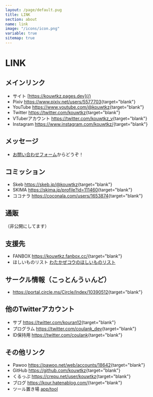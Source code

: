 ```yaml
---
layout: /page/default.pug
title: LINK
section: about
name: link
image: "/icons/icon.png"
variable: true
sitemap: true
---
```


# LINK

## メインリンク

- サイト [https://kouwtkz.pages.dev](/)
- Pixiv <https://www.pixiv.net/users/5577703>{target="blank"}
- YouTube <https://www.youtube.com/@kouwtkz>{target="blank"}
- Twitter <https://twitter.com/kouwtkz>{target="blank"}
- VTuberアカウント <https://twitter.com/kouwtkz_v>{target="blank"}
- Instagram <https://www.instagram.com/kouwtkz/>{target="blank"}

## メッセージ

- [お問い合わせフォーム](/about/contact)からどうぞ！

## コミッション

- Skeb <https://skeb.jp/@kouwtkz>{target="blank"}
- SKIMA <https://skima.jp/profile?id=111460>{target="blank"}
- ココナラ <https://coconala.com/users/1653874>{target="blank"}

## 通販

（非公開にしてます）

## 支援先

- FANBOX <https://kouwtkz.fanbox.cc/>{target="blank"}
- ほしいものリスト
  [わたかぜコウのほしいものリスト](https://www.amazon.jp/hz/wishlist/ls/A84NB1ADJVVD?ref_=wl_share)

## サークル情報（こっとんうぃんど）

- <https://portal.circle.ms/Circle/Index/10390512>{target="blank"}

## 他のTwitterアカウント

- サブ <https://twitter.com/kouran12>{target="blank"}
- プログラム <https://twitter.com/coulank_dev>{target="blank"}
- ID保持用 <https://twitter.com/coulank>{target="blank"}

## その他リンク

- Pawoo <https://pawoo.net/web/accounts/18642>{target="blank"}
- GitHub <https://github.com/kouwtkz>{target="blank"}
- くるっぷ <https://crepu.net/user/kouwtkz>{target="blank"}
- ブログ <https://kour.hatenablog.com/>{target="blank"}
- ツール置き場 [app/tool](/app/tool)
